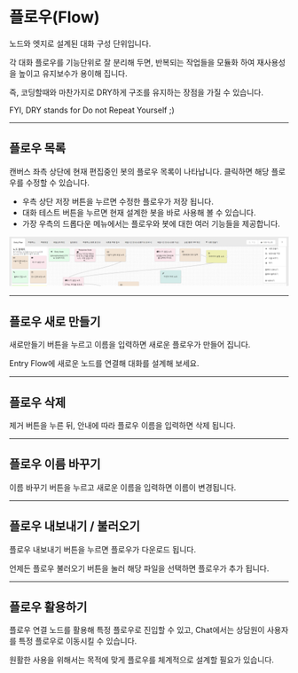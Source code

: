 # 플로우\(Flow\)

노드와 엣지로 설계된 대화 구성 단위입니다.

각 대화 플로우를 기능단위로 잘 분리해 두면, 반복되는 작업들을 모듈화 하여 재사용성을 높이고 유지보수가 용이해 집니다.

즉, 코딩할때와 마찬가지로 DRY하게 구조를 유지하는 장점을 가질 수 있습니다.

FYI, DRY stands for Do not Repeat Yourself ;\)

---

## 플로우 목록

캔버스 좌측 상단에 현재 편집중인 봇의 플로우 목록이 나타납니다. 클릭하면 해당 플로우를 수정할 수 있습니다.

* 우측 상단 저장 버튼을 누르면 수정한 플로우가 저장 됩니다. 
* 대화 테스트 버튼을 누르면 현재 설계한 봇을 바로 사용해 볼 수 있습니다.
* 가장 우측의 드롭다운 메뉴에서는 플로우와 봇에 대한 여러 기능들을 제공합니다.

![](/assets/builder_flow_editor_toolbar.png)

---

## 플로우 새로 만들기

새로만들기 버튼을 누르고 이름을 입력하면 새로운 플로우가 만들어 집니다.

Entry Flow에 새로운 노드를 연결해 대화를 설계해 보세요.

---

## 플로우 삭제

제거 버튼을 누른 뒤, 안내에 따라 플로우 이름을 입력하면 삭제 됩니다.

---

## 플로우 이름 바꾸기

이름 바꾸기 버튼을 누르고 새로운 이름을 입력하면 이름이 변경됩니다.

---

## 플로우 내보내기 / 불러오기

플로우 내보내기 버튼을 누르면 플로우가 다운로드 됩니다.

언제든 플로우 불러오기 버튼을 눌러 해당 파일을 선택하면 플로우가 추가 됩니다.

---

## 플로우 활용하기

플로우 연결 노드를 활용해 특정 플로우로 진입할 수 있고, Chat에서는 상담원이 사용자를 특정 플로우로 이동시킬 수 있습니다.

원활한 사용을 위해서는 목적에 맞게 플로우를 체계적으로 설계할 필요가 있습니다.





